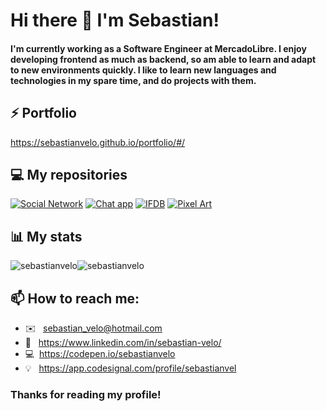 # Hi there 👋  I'm Sebastian!

#### I'm currently working as a Software Engineer at MercadoLibre. I enjoy developing frontend as much as backend, so am able to learn and adapt to new environments quickly. I like to learn new languages and technologies in my spare time, and do projects with them.

## ⚡️ Portfolio
https://sebastianvelo.github.io/portfolio/#/ 

## 💻 My repositories  
[![Social Network](https://github-readme-stats.vercel.app/api/pin/?username=sebastianvelo&repo=social-network&theme=radical)](https://github.com/sebastianvelo/network)
[![Chat app](https://github-readme-stats.vercel.app/api/pin/?username=sebastianvelo&repo=chat-app&theme=radical)](https://github.com/sebastianvelo/chat-app)
[![IFDB](https://github-readme-stats.vercel.app/api/pin/?username=sebastianvelo&repo=ifdb&theme=radical)](https://github.com/sebastianvelo/ifdb)
[![Pixel Art](https://github-readme-stats.vercel.app/api/pin/?username=sebastianvelo&repo=pixel-art&theme=radical)](https://github.com/sebastianvelo/pixel-art)

## 📊 My stats
<div style="display:flex">

  <img  src="https://github-readme-stats.vercel.app/api?username=sebastianvelo&show_icons=true&locale=en&theme=radical&count_private=true&hide_title=true" alt="sebastianvelo" />
  <img  src="https://github-readme-stats.vercel.app/api/top-langs?username=sebastianvelo&show_icons=true&locale=en&layout=compact&theme=radical&hide=c" alt="sebastianvelo" />

</div>

## 📫 How to reach me: 
* ✉️ &nbsp; sebastian_velo@hotmail.com
* 🔗 &nbsp; https://www.linkedin.com/in/sebastian-velo/
* 💻  &nbsp;https://codepen.io/sebastianvelo
* 💡 &nbsp; https://app.codesignal.com/profile/sebastianvel

### Thanks for reading my profile!
<!--
**sebastianvelo/sebastianvelo** is a ✨ _special_ ✨ repository because its `README.md` (this file) appears on your GitHub profile.

Here are some ideas to get you started:

- 🔭 I’m currently working on ...
- 🌱 I’m currently learning ...
- 👯 I’m looking to collaborate on ...
- 🤔 I’m looking for help with ...
- 💬 Ask me about ...
- 📫 How to reach me: ...
- 😄 Pronouns: ...
- ⚡️ Fun fact: ...
-->
